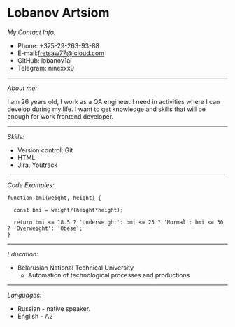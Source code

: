 Lobanov Artsiom
==================


*My Contact Info:*
+ Phone: +375-29-263-93-88
+ E-mail:fretsaw77@icloud.com 
+ GitHub: lobanov1ai
+ Telegram: ninexxx9 

-------------------

*About me:*

I am 26 years old, I work as a QA engineer. I need in activities where I can develop during my life. I want to get knowledge and skills that will be enough for work frontend developer.

-------------------------
*Skills:*
* Version control: Git
* HTML
* Jira, Youtrack

----------------------------
*Code Examples:*
```
function bmi(weight, height) {

  const bmi = weight/(height*height);
  
  return bmi <= 18.5 ? 'Underweight': bmi <= 25 ? 'Normal': bmi <= 30 ? 'Overweight': 'Obese';
}
```

-----------------------------
*Education:*
* Belarusian National Technical University
    + Automation of technological processes and productions
    
-----------------
*Languages:*
+ Russian - native speaker.
+ English - A2
